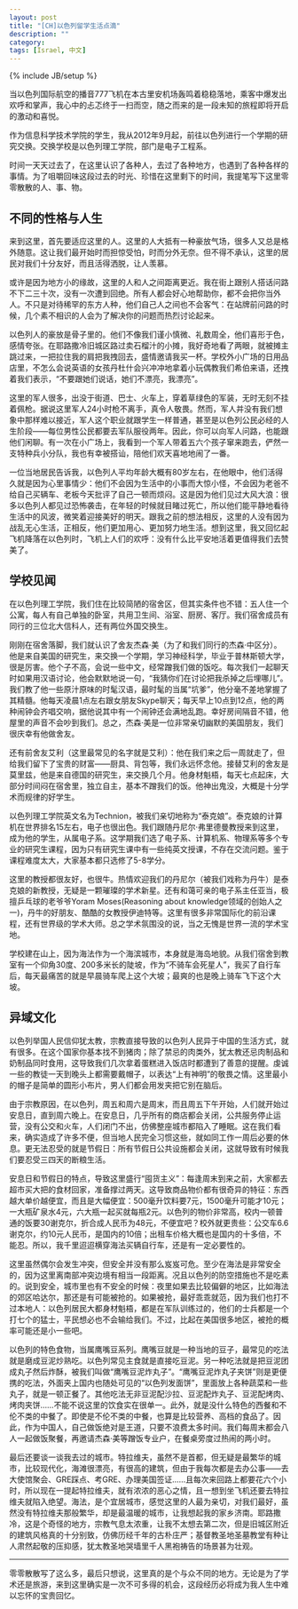 ```yaml
--- 
layout: post 
title: "[CH]以色列留学生活点滴" 
description: "" 
category:  
tags: [Israel, 中文] 
--- 
```

{% include JB/setup %} 

当以色列国际航空的播音777飞机在本古里安机场轰鸣着稳稳落地，乘客中爆发出欢呼和掌声，我心中的忐忑终于一扫而空，随之而来的是一段未知的旅程即将开启的激动和喜悦。 
 
作为信息科学技术学院的学生，我从2012年9月起，前往以色列进行一个学期的研究交换。交换学校是以色列理工学院，部门是电子工程系。 
 
时间一天天过去了，在这里认识了各种人，去过了各种地方，也遇到了各种各样的事情。为了咀嚼回味这段过去的时光、珍惜在这里剩下的时间，我提笔写下这里零零散散的人、事、物。 
 
不同的性格与人生 
---- 
来到这里，首先要适应这里的人。这里的人大抵有一种豪放气场，很多人又总是格外随意。这让我们最开始时而担惊受怕，时而分外无奈。但不得不承认，这里的居民对我们十分友好，而且活得洒脱，让人羡慕。 
 
或许是因为地方小的缘故，这里的人和人之间距离更近。我在街上跟别人搭话问路不下二三十次，没有一次遭到回绝。所有人都会好心地帮助你，都不会把你当外人。不只是对待稀罕的东方人种，他们自己人之间也不会客气：在站牌前问路的时候，几个素不相识的人会为了解决你的问题而热烈讨论起来。 
 
以色列人的豪放是骨子里的。他们不像我们谨小慎微、礼数周全，他们喜形于色，感情夸张。在耶路撒冷旧城区路过卖石榴汁的小摊，我好奇地看了两眼，就被摊主跳过来，一把拉住我的肩把我拽回去，盛情邀请我买一杯。学校外小广场的日用品店里，不怎么会说英语的女孩丹杜什会兴冲冲地拿着小玩偶教我们希伯来语，还拽着我们表示，“不要跟她们说话，她们不漂亮，我漂亮”。 
 
这里的军人很多，出没于街道、巴士、火车上，穿着草绿色的军装，无时无刻不挂着佩枪。据说这里军人24小时枪不离手，真令人敬畏。然而，军人并没有我们想象中那样难以接近，军人这个职业就跟学生一样普通，甚至是以色列公民必经的人生阶段——每位男性公民都要去军队服役两年。因此，你可以向军人问路，也能跟他们闲聊。有一次在小广场上，我看到一个军人带着五六个孩子窜来跑去，俨然一支特种兵小分队，我也有幸被搭讪，陪他们欢天喜地地闹了一番。 
 
一位当地居民告诉我，以色列人平均年龄大概有80岁左右，在他眼中，他们活得久就是因为心里事情少：他们不会因为生活中的小事而大惊小怪，不会因为老爸不给自己买辆车、老板今天批评了自己一顿而烦闷。这是因为他们见过大风大浪：很多以色列人都见过恐怖袭击，在年轻的时候就目睹过死亡，所以他们能平静地看待生活中的风波，微笑着迎接美好的明天。跟我之前的想法相反，这里的人没有因为战乱无心生活，正相反，他们更加用心、更加努力地生活。想到这里，我又回忆起飞机降落在以色列时，飞机上人们的欢呼：没有什么比平安地活着更值得我们去赞美了。 
 
学校见闻 
---- 
在以色列理工学院，我们住在比较简陋的宿舍区，但其实条件也不错：五人住一个公寓，每人有自己单独的卧室，共用卫生间、浴室、厨房、客厅。我们宿舍成员有同行的三位北大信科人，还有两位外国交换生。 
 
刚刚在宿舍落脚，我们就认识了舍友杰森·美（为了和我们同行的杰森·中区分）。他是来自美国的研究生，来交换一个学期，学习神经科学，毕业于普林斯顿大学，很是厉害。他个子不高，会说一些中文，经常蹭我们做的饭吃。每次我们一起聊天时如果用汉语讨论，他会默默地说一句，“我猜你们在讨论把我杀掉之后埋哪儿”。我们教了他一些原汁原味的时髦汉语，最时髦的当属“坑爹”，他分毫不差地掌握了其精髓。他每天凌晨1点左右跟女朋友Skype聊天；每天早上10点到12点，他的两种闹钟会齐唱交响，据他说其中有一个闹钟还会满地乱跑。幸好房间隔音不错，他屋里的声音不会吵到我们。总之，杰森·美是一位非常亲切幽默的美国朋友，我们很庆幸有他做舍友。 
 
还有前舍友艾利（这里最常见的名字就是艾利）：他在我们来之后一周就走了，但给我们留下了宝贵的财富——厨具、背包等，我们永远怀念他。接替艾利的舍友是莫里兹，他是来自德国的研究生，来交换几个月。他身材魁梧，每天七点起床，大部分时间闷在宿舍里，独立自主，基本不蹭我们的饭。他神出鬼没，大概是十分学术而规律的好学生。 
 
以色列理工学院英文名为Technion，被我们亲切地称为“泰克娘”。泰克娘的计算机在世界排名15左右，电子也很出色。我们跟随丹尼尔·弗里德曼教授来到这里，成为他的学生，从属电子系。这学期我们选了电子系、计算机系、物理系等多个专业的研究生课程，因为只有研究生课中有一些纯英文授课，不存在交流问题。鉴于课程难度太大，大家基本都只选修了5-8学分。 
 
这里的教授都很友好，也很牛。热情欢迎我们的丹尼尔（被我们戏称为丹牛）是泰克娘的新教授，无疑是一颗璀璨的学术新星。还有和蔼可亲的电子系主任亚当，极擅乒乓球的老爷爷Yoram Moses(Reasoning about knowledge领域的创始人之一)，丹牛的好朋友、酷酷的女教授伊迪特等。这里有很多非常国际化的前沿课程，还有世界级的学术大师。总之学术氛围没的说，当之无愧是世界一流的学术宝地。 
 
学校建在山上，因为海法作为一个海滨城市，本身就是海岛地貌。从我们宿舍到教室有一个仰角30度、200多米长的陡坡，作为“不骑车会死星人”，我买了自行车后，每天最痛苦的就是早晨骑车爬上这个大坡；最爽的也是晚上骑车飞下这个大坡。 
 
异域文化 
---- 
以色列举国人民信仰犹太教，宗教直接导致的以色列人民异于中国的生活方式，就有很多。在这个国家你基本找不到猪肉；除了禁忌的肉类外，犹太教还忌肉制品和奶制品同时食用，这导致我们几次拿着蛋糕进入饭店时都遭到了善意的提醒。虔诚一些的教徒一天到晚头上都需要戴帽子，以表达“上有神明”的敬畏之情。这里最小的帽子是简单的圆形小布片，男人们都会用发夹把它别在脑后。 
 
由于宗教原因，在以色列，周五和周六是周末，而且周五下午开始，人们就开始过安息日，直到周六晚上。在安息日，几乎所有的商店都会关闭，公共服务停止运营，没有公交和火车，人们闭门不出，仿佛整座城市都陷入了睡眠。这在我们看来，确实造成了许多不便，但当地人民完全习惯这些，就如同工作一周后必要的休息。更无法忍受的就是节假日：所有节假日公共设施都会关闭，这就导致有时候我们要忍受三四天的断粮生活。 
 
安息日和节假日的特点，导致这里盛行“囤货主义”：每逢周末到来之前，大家都去超市买大把的食材回家，准备撑过两天。这导致商品物价都有很奇异的特征：东西越大单价越便宜，而且是大幅便宜：500毫升饮料要7元，1500毫升可能才10元；一大瓶矿泉水4元，六大瓶一起买就每瓶2元。以色列的物价非常高，校内一顿普通的饭要30谢克尔，折合成人民币为48元，不便宜吧？校外就更贵些：公交车6.6谢克尔，约10元人民币，是国内的10倍；出租车价格大概也是国内的十多倍，不能忍。所以，我千里迢迢横穿海法买辆自行车，还是有一定必要性的。 
 
这里虽然偶尔会发生冲突，但安全并没有那么岌岌可危。至少在海法是非常安全的，因为这里离南部冲突边境有相当一段距离。况且以色列的防空措施也不是吃素的。说到安全，城市里也有不安全的时候：夜里如果去比较偏僻的地区，比如海法的郊区哈达尔，那还是有可能被抢的。如果被抢，最好乖乖就范，因为我们也打不过本地人：以色列居民大都身材魁梧，都是在军队训练过的，他们的士兵都是一个打七个的猛士，平民想必也不会输给我们。不过，比起在美国很多地区，被抢的概率可能还是小一些吧。 
 
以色列的特色食物，当属鹰嘴豆系列。鹰嘴豆就是一种当地的豆子，最常见的吃法就是磨成豆泥炒熟吃。以色列常见主食就是直接吃豆泥。另一种吃法就是把豆泥团成丸子然后炸酥，被我们叫做“鹰嘴豆泥炸丸子”。“鹰嘴豆泥炸丸子夹饼”则是更便携的吃法，外面夹上国内也随处可见的“以色列发面饼”，里面放上各种蔬菜和一些丸子，就是一顿正餐了。其他吃法无非豆泥配沙拉、豆泥配炸丸子、豆泥配烤肉、烤肉夹饼……不能不说这里的饮食实在很单一。此外，就是没什么特色的西餐和不伦不类的中餐了。即使是不伦不类的中餐，也算是比较营养、高档的食品了。因此，作为中国人，自己做饭绝对是王道，只要不浪费太多时间。我们每周末都会八人一起做饭聚餐，再邀请杰森·美等蹭饭专业户，在餐桌旁度过热闹的两小时。 
 
最后还要谈一谈我去过的城市。特拉维夫，虽然不是首都，但无疑是最繁华的城市，比较现代化，海滩很漂亮，有很高的建筑，但由于我每次都是去办公事——去大使馆聚会、GRE踩点、考GRE、办理美国签证……且每次来回路上都要花六个小时，所以现在一提起特拉维夫，就有浓浓的恶心之情，且一想到坐飞机还要去特拉维夫就陷入绝望。海法，是个宜居城市，感觉这里的人最为亲切，对我们最好，虽然没有特拉维夫那般繁华，却是最温暖的城市，让我想起我的家乡济南。耶路撒冷，这是个奇怪的地方，宗教气息太浓重，让我不太想去第二次，但是旧城区附近的建筑风格真的十分别致，仿佛历经千年的古朴庄严；基督教圣地圣墓教堂有种让人肃然起敬的压抑感，犹太教圣地哭墙里千人黑袍祷告的场景甚为壮观。 
 
---- 
 
零零散散写了这么多，最后只想说，这里真的是个与众不同的地方。无论是为了学术还是旅游，来到这里确实是一次不可多得的机会，这段经历必将成为我人生中难以忘怀的宝贵回忆。 
 
